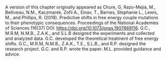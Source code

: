 A version of this chapter originally appeared as Chure, G, Razo-Mejia, M., Belliveau, N.M., Kaczmarek, Zofii A., Einav, T., Barnes, Stephanie L., Lewis, M., and Phillips, R. (2019). Predictive shifts in free energy couple mutations to their phenotypic consequences. Proceedings of the National Academies of Sciences 116(37) DOI: https://doi.org/10.1073/pnas.1907869116. G.C., M.R.M, N.M.B., Z.A.K., and S.L.B designed the experiments and collected and analyzed data. G.C. developed the theoretical treatment of free energy shifts. G.C., M.R.M, N.M.B., Z.A.K., T.E., S.L.B., and R.P. designed the research project. G.C. and R.P. wrote the paper. M.L. provided guidance and advice.
